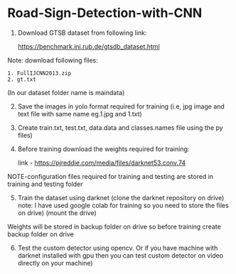 # Road-Sign-Detection-with-CNN

1. Download GTSB dataset from following link:

	https://benchmark.ini.rub.de/gtsdb_dataset.html

Note: download following files:

	1. FullIJCNN2013.zip
	2. gt.txt
(In our dataset folder name is maindata)

2. Save the images in yolo format required for training
(i.e, jpg image and text file with same name eg.1.jpg and 1.txt)

3. Create train.txt, test.txt, data.data and classes.names file using the py files)

4. Before training download the weights required for training:

	link - https://pjreddie.com/media/files/darknet53.conv.74

NOTE-configuration files required for training and testing are stored in training and testing folder

5. Train the dataset using darknet
(clone the darknet repository on drive)
note:
I have used google colab for training so you need to store the files on drive)
(mount the drive)

Weights will be stored in backup folder on drive so before training create backup folder on drive

6. Test the custom detector using opencv.
Or if you have machine with darknet installed with gpu then you can test custom detector on video directly on your machine)




